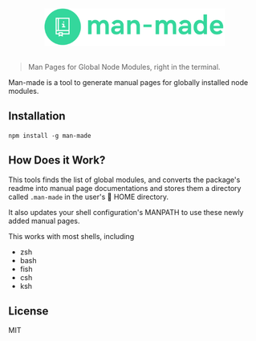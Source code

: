 <div align="center">
	<br>
	<br>
	<img width="360" src="media/logo.png" alt="Got">
	<br>
	<br>
</div>

> Man Pages for Global Node Modules, right in the terminal.

Man-made is a tool to generate manual pages for globally installed node modules.

## Installation

```
npm install -g man-made
```

## How Does it Work?

This tools finds the list of global modules, and converts the package's readme into manual page documentations and stores them a directory called `.man-made` in the user's 🏡 HOME directory.

It also updates your shell configuration's MANPATH to use these newly added manual pages.

This works with most shells, including

- zsh
- bash
- fish
- csh
- ksh

## License

MIT
